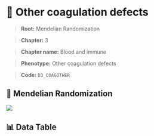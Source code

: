 # 🧪 Other coagulation defects

> **Root:** Mendelian Randomization

> **Chapter:** 3  

> **Chapter name:** Blood and immune

> **Phenotype:** Other coagulation defects  

> **Code:** `D3_COAGOTHER`

## 🧬 Mendelian Randomization  

<img src="/MR/Figures/Forward/D3_COAGOTHER.png"/>

## 📊 Data Table

<CsvTableMRF src="/MR/Data/Forward/D3_COAGOTHER.csv"/>
